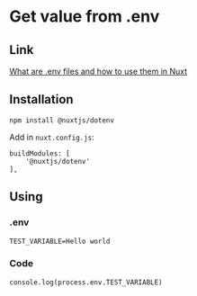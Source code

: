 # Get value from .env
## Link
[What are .env files and how to use them in Nuxt](https://levelup.gitconnected.com/what-are-env-files-and-how-to-use-them-in-nuxt-7f194f083e3d)
## Installation
````
npm install @nuxtjs/dotenv
````
Add in ``nuxt.config.js``:
````
buildModules: [
    '@nuxtjs/dotenv'
],
````
## Using
### .env
``TEST_VARIABLE=Hello world``
### Code
``console.log(process.env.TEST_VARIABLE)``

